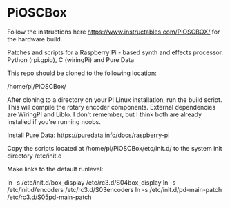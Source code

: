 # PiOSCBox

Follow the instructions here https://www.instructables.com/PiOSCBOX/ for the hardware build.

Patches and scripts for a Raspberry Pi - based synth and effects processor.  
Python (rpi.gpio), C (wiringPi) and Pure Data

This repo should be cloned to the following location:

/home/pi/PiOSCBox/

After cloning to a directory on your PI Linux installation, run the build script. This will compile the rotary encoder components. External dependencies are WiringPI and Liblo. I don't remember, but I think both are already installed if you're running noobs.

Install Pure Data: https://puredata.info/docs/raspberry-pi

Copy the scripts located at /home/pi/PiOSCBox/etc/init.d/ to the system init directory /etc/init.d

Make links to the default runlevel:

ln -s /etc/init.d/box_display /etc/rc3.d/S04box_display
ln -s /etc/init.d/encoders /etc/rc3.d/S03encoders
ln -s /etc/init.d/pd-main-patch /etc/rc3.d/S05pd-main-patch

